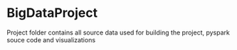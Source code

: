 # BigDataProject

Project folder contains all source data used for building the project, pyspark souce code and visualizations
